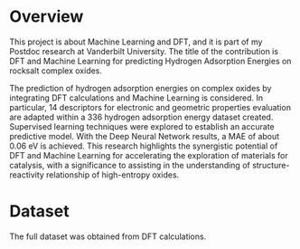 # Overview

This project is about Machine Learning and DFT, and it is part of my Postdoc research at Vanderbilt University.
The title of the contribution is DFT and Machine Learning for predicting Hydrogen Adsorption Energies on rocksalt
complex oxides.

The prediction of hydrogen adsorption energies on complex oxides by integrating DFT calculations and Machine Learning is considered. 
In particular, 14 descriptors for electronic and geometric properties evaluation are adapted within a 336 hydrogen adsorption energy 
dataset created. Supervised learning techniques were explored to establish an accurate predictive model. With the Deep Neural Network 
results, a MAE of about 0.06 eV is achieved. This research highlights the synergistic potential of DFT and Machine Learning for accelerating 
the exploration of materials for catalysis, with a significance to assisting in the understanding of structure-reactivity relationship of high-entropy oxides.

# Dataset

The full dataset was obtained from DFT calculations. 
